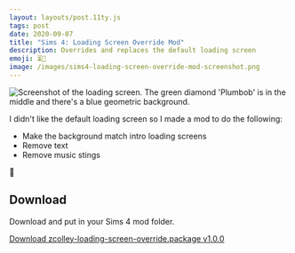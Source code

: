 ```yaml
---
layout: layouts/post.11ty.js
tags: post
date: 2020-09-07
title: "Sims 4: Loading Screen Override Mod"
description: Overrides and replaces the default loading screen
emoji: ⏳💎
image: /images/sims4-loading-screen-override-mod-screenshot.png
---
```


<img src="/images/sims4-loading-screen-override-mod-screenshot.png" alt="Screenshot of the loading screen. The green diamond 'Plumbob' is in the middle and there's a blue geometric background." loading="lazy" />

I didn't like the default loading screen so I made a mod to do the following:

- Make the background match intro loading screens
- Remove text
- Remove music stings

<div class="warning">
<span class="warning__icon" aria-hidden="true">🔗</span>

## Download

Download and put in your Sims 4 mod folder.

<a href="/downloads/zcolley-loading-screen-override.package" download>Download zcolley-loading-screen-override.package v1.0.0</a>

</div>
